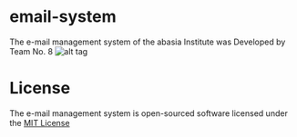 # email-system
 The e-mail management system of the abasia Institute was Developed by Team No. 8
![alt tag](https://github.com/devmohamedamr/email-system/blob/master/Public/images/8888.png)
# License 
The e-mail management system is open-sourced software licensed under the [MIT License](https://opensource.org/licenses/MIT)


